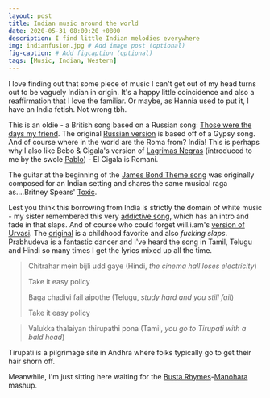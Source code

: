 ```yaml
---
layout: post
title: Indian music around the world
date: 2020-05-31 08:00:20 +0800
description: I find little Indian melodies everywhere
img: indianfusion.jpg # Add image post (optional)
fig-caption: # Add figcaption (optional)
tags: [Music, Indian, Western]
---
```


I love finding out that some piece of music I can't get out of my head turns out to be vaguely Indian in origin. It's a happy little coincidence and also a reaffirmation that I love the familiar. Or maybe, as Hannia used to put it, I have an India fetish. Not wrong tbh.

This is an oldie - a British song based on a Russian song:
[Those were the days my friend](https://www.youtube.com/watch?v=QptZ8tYZAkE). The original [Russian version](https://www.youtube.com/watch?v=mr5y3keT1Mg) is based off of a Gypsy song. And of course where in the world are the Roma from? India! This is perhaps why I also like Bebo & Cigala's version of [Lagrimas Negras](https://www.youtube.com/watch?v=Bnc7Bz57CME) (introduced to me by the swole [Pablo](//morepablo.com)) - El Cigala is Romani.

The guitar at the beginning of the [James Bond Theme song](https://en.wikipedia.org/wiki/James_Bond_Theme#Authorship_and_origin) was originally composed for an Indian setting and shares the same musical raga as....Britney Spears' [Toxic](https://youtu.be/cj6CDicY3NM).

Lest you think this borrowing from India is strictly the domain of white music - my sister remembered this very [addictive song](https://www.youtube.com/watch?v=Bnc7Bz57CME), which has an intro and fade in that slaps. And of course who could forget will.i.am's [version of Urvasi](https://www.youtube.com/watch?v=JuM7hObGjWI). The [original](https://www.youtube.com/watch?v=5vkRRYMlmuo) is a childhood favorite and also _fucking slaps_. Prabhudeva is a fantastic dancer and I've heard the song in Tamil, Telugu and Hindi so many times I get the lyrics mixed up all the time.

>Chitrahar mein bijli udd gaye (Hindi, _the cinema hall loses electricity_)
>
>Take it easy policy
>
>Baga chadivi fail aipothe (Telugu, _study hard and you still fail_)
>
>Take it easy policy

>Valukka thalaiyan thirupathi pona (Tamil, _you go to Tirupati with a bald head_)

Tirupati is a pilgrimage site in Andhra where folks typically go to get their hair shorn off.

Meanwhile, I'm just sitting here waiting for the [Busta Rhymes](https://www.youtube.com/watch?v=W7FfCJb8JZQ)-[Manohara](https://www.youtube.com/watch?v=6RrZJAa-fvQ) mashup.
